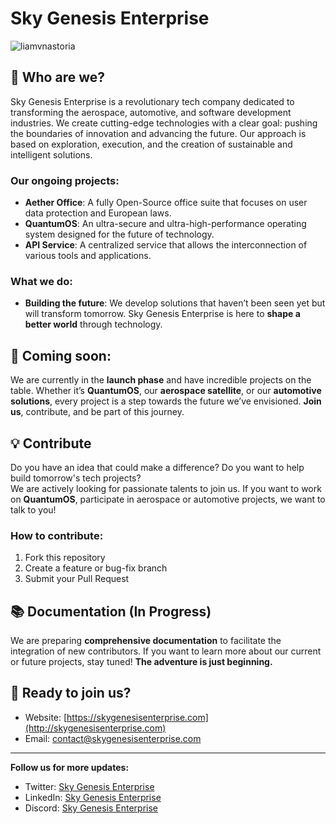 # Sky Genesis Enterprise

<p align="left"> <img src="https://komarev.com/ghpvc/?username=liamvnastoria&label=Profile%20views&color=0e75b6&style=flat" alt="liamvnastoria" /> </p>

## 🚀 Who are we?
Sky Genesis Enterprise is a revolutionary tech company dedicated to transforming the aerospace, automotive, and software development industries. We create cutting-edge technologies with a clear goal: pushing the boundaries of innovation and advancing the future. Our approach is based on exploration, execution, and the creation of sustainable and intelligent solutions.

### Our ongoing projects:
- **Aether Office**: A fully Open-Source office suite that focuses on user data protection and European laws.
- **QuantumOS**: An ultra-secure and ultra-high-performance operating system designed for the future of technology.
- **API Service**: A centralized service that allows the interconnection of various tools and applications.

### What we do:
- **Building the future**: We develop solutions that haven’t been seen yet but will transform tomorrow. Sky Genesis Enterprise is here to **shape a better world** through technology.

## 🚧 Coming soon:
We are currently in the **launch phase** and have incredible projects on the table. Whether it’s **QuantumOS**, our **aerospace satellite**, or our **automotive solutions**, every project is a step towards the future we’ve envisioned. **Join us**, contribute, and be part of this journey.

## 💡 Contribute
Do you have an idea that could make a difference? Do you want to help build tomorrow's tech projects?  
We are actively looking for passionate talents to join us. If you want to work on **QuantumOS**, participate in aerospace or automotive projects, we want to talk to you!

### How to contribute:
1. Fork this repository
2. Create a feature or bug-fix branch
3. Submit your Pull Request

## 📚 Documentation (In Progress)
We are preparing **comprehensive documentation** to facilitate the integration of new contributors. If you want to learn more about our current or future projects, stay tuned! **The adventure is just beginning.**

## 🚀 Ready to join us?
- Website: [https://skygenesisenterprise.com](http://skygenesisenterprise.com)
- Email: [contact@skygenesisenterprise.com](mailto:contact@skygenesisenterprise.com)

---

**Follow us for more updates:**
- Twitter: [Sky Genesis Enterprise](https://x.com/SkyGEnterprise)
- LinkedIn: [Sky Genesis Enterprise](https://linkedin.com)
- Discord: [Sky Genesis Enterprise](https://discord.gg/uZjsdKJqnb)
